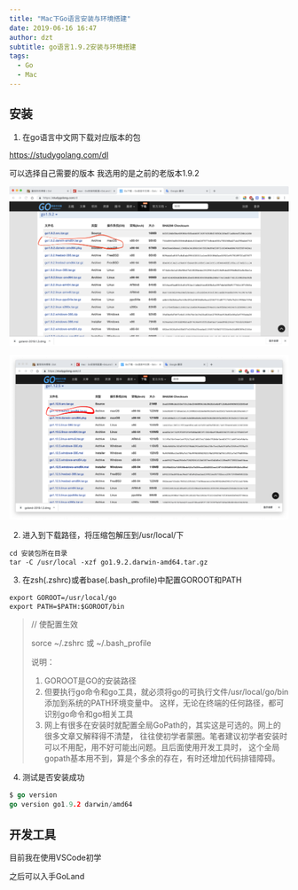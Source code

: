 ```yaml
---
title: "Mac下Go语言安装与环境搭建"
date: 2019-06-16 16:47
author: dzt
subtitle: go语言1.9.2安装与环境搭建
tags:
  - Go
  - Mac
---
```






## 安装

1. 在go语言中文网下载对应版本的包

https://studygolang.com/dl 

可以选择自己需要的版本 我选用的是之前的老版本1.9.2

![](https://raw.githubusercontent.com/yanshigou/yanshigou.github.io/master/img/t/go2.png)

![](https://raw.githubusercontent.com/yanshigou/yanshigou.github.io/master/img/t/go3.png)

2. 进入到下载路径，将压缩包解压到/usr/local/下

```shell
cd 安装包所在目录
tar -C /usr/local -xzf go1.9.2.darwin-amd64.tar.gz
```

3. 在zsh(.zshrc)或者base(.bash_profile)中配置GOROOT和PATH

```shell
export GOROOT=/usr/local/go
export PATH=$PATH:$GOROOT/bin
```

> // 使配置生效
>
> sorce ~/.zshrc 或 ~/.bash_profile
>
>
> 说明：
>
> 1. GOROOT是GO的安装路径
> 2. 但要执行go命令和go工具，就必须将go的可执行文件/usr/local/go/bin添加到系统的PATH环境变量中。
>    这样，无论在终端的任何路径，都可识别go命令和go相关工具
> 3. 网上有很多在安装时就配置全局GoPath的，其实这是可选的。网上的很多文章又解释得不清楚，
>    往往使初学者蒙圈。笔者建议初学者安装时可以不用配，用不好可能出问题。且后面使用开发工具时，
>    这个全局gopath基本用不到，算是个多余的存在，有时还增加代码排错障碍。

4. 测试是否安装成功

```go
$ go version
go version go1.9.2 darwin/amd64
```





## 开发工具

目前我在使用VSCode初学

之后可以入手GoLand